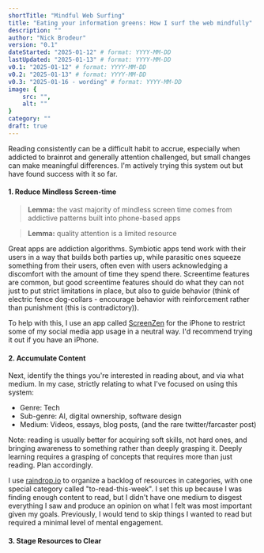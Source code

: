 ```yaml
---
shortTitle: "Mindful Web Surfing"
title: "Eating your information greens: How I surf the web mindfully"
description: ""
author: "Nick Brodeur"
version: "0.1"
dateStarted: "2025-01-12" # format: YYYY-MM-DD
lastUpdated: "2025-01-13" # format: YYYY-MM-DD
v0.1: "2025-01-12" # format: YYYY-MM-DD
v0.2: "2025-01-13" # format: YYYY-MM-DD
v0.3: "2025-01-16 - wording" # format: YYYY-MM-DD
image: {
	src: "",
	alt: ""
}
category: ""
draft: true
---
```


Reading consistently can be a difficult habit to accrue, especially when addicted to brainrot and generally attention challenged, but small changes can make meaningful differences. I'm actively trying this system out but have found success with it so far.

#### 1. Reduce Mindless Screen-time

> **Lemma:** the vast majority of mindless screen time comes from addictive patterns built into phone-based apps

> **Lemma:** quality attention is a limited resource

Great apps are addiction algorithms. Symbiotic apps tend work with their users in a way that builds both parties up, while parasitic ones squeeze something from their users, often even with users acknowledging a discomfort with the amount of time they spend there. Screentime features are common, but good screentime features should do what they can not just to put strict limitations in place, but also to guide behavior (think of electric fence dog-collars - encourage behavior with reinforcement rather than punishment (this is contradictory)).

To help with this, I use an app called [ScreenZen](https://www.screenzen.co/) for the iPhone to restrict some of my social media app usage in a neutral way. I'd recommend trying it out if you have an iPhone.

#### 2. Accumulate Content

Next, identify the things you're interested in reading about, and via what medium. In my case, strictly relating to what I've focused on using this system:

- Genre: Tech
- Sub-genre: AI, digital ownership, software design
- Medium: Videos, essays, blog posts, (and the rare twitter/farcaster post)

Note: reading is usually better for acquiring soft skills, not hard ones, and bringing awareness to something rather than deeply grasping it. Deeply learning requires a grasping of concepts that requires more than just reading. Plan accordingly.

I use [raindrop.io](https://raindrop.io/) to organize a backlog of resources in categories, with one special category called "to-read-this-week". I set this up because I was finding enough content to read, but I didn't have one medium to disgest everything I saw and produce an opinion on what I felt was most important given my goals. Previously, I would tend to skip things I wanted to read but required a minimal level of mental engagement.

#### 3. Stage Resources to Clear
